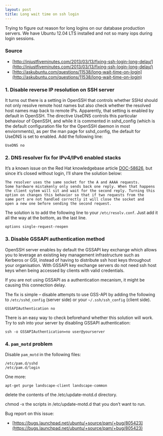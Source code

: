 ```yaml
---
layout: post
title: Long wait time on ssh login
---
```


Trying to figure out reason for long logins on our database production servers.
We have Ubuntu 12.04 LTS installed and not so many iops during login sessions.

### Source

* [http://injustfiveminutes.com/2013/03/13/fixing-ssh-login-long-delay/](http://injustfiveminutes.com/2013/03/13/fixing-ssh-login-long-delay/)
* [http://askubuntu.com/questions/11538/long-wait-time-on-login](http://askubuntu.com/questions/11538/long-wait-time-on-login)

### 1. Disable reverse IP resolution on SSH server

It turns out there is a setting in OpenSSH that controls whether 
SSHd should not only resolve remote host names but also check 
whether the resolved host names map back to remote IPs. Apparently, 
that setting is enabled by default in OpenSSH. The directive UseDNS 
controls this particular behaviour of OpenSSH, and while it is 
commented in sshd_config (which is the default configuration file 
for the OpenSSH daemon in most enviornments), as per the man page 
for sshd_config, the default for UseDNS is set to enabled. 
Add the following line:

    UseDNS no

### 2. DNS resolver fix for IPv4/IPv6 enabled stacks

It’s a known issue on the Red Hat knowledgebase article 
[DOC-58626](https://access.redhat.com/kb/docs/DOC-58626), 
but since it’s closed without login, I’ll share the solution below:

    The resolver uses the same socket for the A and AAAA requests. 
    Some hardware mistakenly only sends back one reply. When that happens 
    the client sytem will sit and wait for the second reply. Turning this 
    option on changes this behavior so that if two requests from the 
    same port are not handled correctly it will close the socket and 
    open a new one before sending the second request.

The solution is to add the following line to your `/etc/resolv.conf`. 
Just add it all the way at the bottom, as the last line.

    options single-request-reopen

### 3. Disable GSSAPI authentication method

OpenSSH server enables by default the GSSAPI key exchange which 
allows you to leverage an existing key management infrastructure 
such as Kerberos or GSI, instead of having to distribute ssh host 
keys throughout your organisation. With GSSAPI key exchange servers 
do not need ssh host keys when being accessed by clients with valid 
credentials.

If you are not using GSSAPI as a authentication mecanism, 
it might be causing this connection delay.

The fix is simple – disable attempts to use GSS-API by adding 
the following to `/etc/sshd_config` (server side) or your 
`~/.ssh/ssh_config` (client side).

    GSSAPIAuthentication no

There is an easy way to check beforehand whether this solution will 
work. Try to ssh into your server by disabling GSSAPI authentication:

    ssh -o GSSAPIAuthentication=no user@yourserver

### 4. `pam_motd` problem

Disable `pam_motd` in the following files:

    /etc/pam.d/sshd
    /etc/pam.d/login

One more:

    apt-get purge landscape-client landscape-common

delete the contents of the /etc/update-motd.d directory.

chmod -x the scripts in /etc/update-motd.d that you don’t want to run.

Bug report on this issue:

* [https://bugs.launchpad.net/ubuntu/+source/pam/+bug/805423](https://bugs.launchpad.net/ubuntu/+source/pam/+bug/805423)

